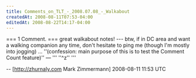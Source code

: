 ```yaml
---
title: Comments_on_TLT_-_2008.07.08_-_Walkabout
createdAt: 2008-08-11T07:53-04:00
editedAt: 2008-08-22T14:17-04:00
---
```


=== 1 Comment. ===
great walkabout notes! --- btw, if in DC area and want a walking companion any time, don't hesitate to ping me (though I'm mostly into jogging) ... ''(confession: main purpose of this is to test the Comment Count feature)'' &mdash; ''' ''^z'' '''

-- [http://zhurnaly.com Mark Zimmermann] 2008-08-11 11:53 UTC


